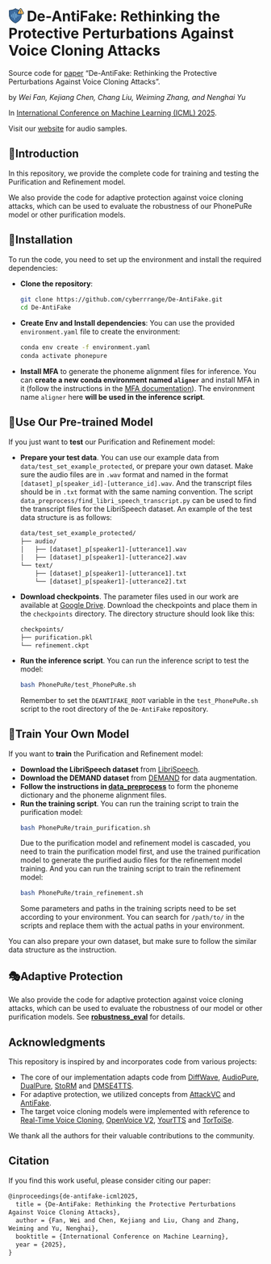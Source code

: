 # <img src="icon.png" alt="De-AntiFake Icon" style="height: 1.1em; width: auto; vertical-align: top; margin-right: 0.2em;">De-AntiFake: Rethinking the Protective Perturbations Against Voice Cloning Attacks

Source code for [paper](https://arxiv.org/pdf/2507.02606) “De-AntiFake: Rethinking the Protective Perturbations Against Voice Cloning Attacks”.

by _Wei Fan, Kejiang Chen, Chang Liu, Weiming Zhang, and Nenghai Yu_ 

In [International Conference on Machine Learning (ICML) 2025](https://icml.cc/virtual/2025/poster/45768).

Visit our [website](https://de-antifake.github.io/) for audio samples.

## 🔶Introduction

In this repository, we provide the complete code for training and testing the Purification and Refinement model. 

We also provide the code for adaptive protection against voice cloning attacks, which can be used to evaluate the robustness of our PhonePuRe model or other purification models.



## 🧊Installation
To run the code, you need to set up the environment and install the required dependencies:
- **Clone the repository**:
  ```bash
  git clone https://github.com/cyberrrange/De-AntiFake.git
  cd De-AntiFake
  ```
- **Create Env and Install dependencies**:
  You can use the provided `environment.yaml` file to create the environment:
  ```bash
  conda env create -f environment.yaml
  conda activate phonepure
  ```
- **Install MFA** to generate the phoneme alignment files for inference. You can **create a new conda environment named `aligner`** and install MFA in it (follow the instructions in the [MFA documentation](https://montreal-forced-aligner.readthedocs.io/en/latest/installation.html)). The environment name `aligner` here **will be used in the inference script**.


## 🍷Use Our Pre-trained Model


If you just want to **test** our Purification and Refinement model:
- **Prepare your test data**. You can use our example data from `data/test_set_example_protected`, or prepare your own dataset. Make sure the audio files are in `.wav` format and named in the format `[dataset]_p[speaker_id]-[utterance_id].wav`. And the transcript files should be in `.txt` format with the same naming convention. 
The script `data_preprocess/find_libri_speech_transcript.py` can be used to find the transcript files for the LibriSpeech dataset. An example of the test data structure is as follows:
  ```
  data/test_set_example_protected/
  ├── audio/
  │   ├── [dataset]_p[speaker1]-[utterance1].wav
  │   ├── [dataset]_p[speaker1]-[utterance2].wav
  └── text/
      ├── [dataset]_p[speaker1]-[utterance1].txt
      └── [dataset]_p[speaker1]-[utterance2].txt
  ```

- **Download checkpoints**. The parameter files used in our work are available at [Google Drive](https://drive.google.com/drive/folders/1jr6D96cVTS9qOQAUQHkHKdNuIGYVwf3X?usp=sharing). Download the checkpoints and place them in the `checkpoints` directory. The directory structure should look like this:
  ```
  checkpoints/
  ├── purification.pkl
  └── refinement.ckpt
  ```
- **Run the inference script**. You can run the inference script to test the model:
  ```bash
  bash PhonePuRe/test_PhonePuRe.sh
  ```
  Remember to set the `DEANTIFAKE_ROOT` variable in the `test_PhonePuRe.sh` script to the root directory of the `De-AntiFake` repository. 

## 🍵Train Your Own Model

If you want to **train** the Purification and Refinement model:
- **Download the LibriSpeech dataset** from [LibriSpeech](http://www.openslr.org/12/).
- **Download the DEMAND dataset** from [DEMAND](https://zenodo.org/records/1227121) for data augmentation.
- **Follow the instructions in [data_preprocess](https://github.com/cyberrrange/de-antifake/tree/main/data_preprocess)** to form the phoneme dictionary and the phoneme alignment files.
- **Run the training script**. 
  You can run the training script to train the purification model:
  ```bash
  bash PhonePuRe/train_purification.sh
  ```
  Due to the purification model and refinement model is cascaded, you need to train the purification model first, and use the trained purification model to generate the purified audio files for the refinement model training.
  And you can run the training script to train the refinement model:
  ```bash
  bash PhonePuRe/train_refinement.sh
  ```
  Some parameters and paths in the training scripts need to be set according to your environment. You can search for `/path/to/` in the scripts and replace them with the actual paths in your environment.

You can also prepare your own dataset, but make sure to follow the similar data structure as the instruction. 

## 🎭Adaptive Protection
We also provide the code for adaptive protection against voice cloning attacks, which can be used to evaluate the robustness of our model or other purification models. See **[robustness_eval](https://github.com/cyberrrange/de-antifake/tree/main/PhonePuRe/robustness_eval)** for details.

## Acknowledgments

This repository is inspired by and incorporates code from various projects:
- The core of our implementation adapts code from [DiffWave](https://github.com/philsyn/DiffWave-unconditional), [AudioPure](https://github.com/cychomatica/AudioPure), [DualPure](https://github.com/Sec4ai/DualPure), [StoRM](https://github.com/sp-uhh/storm) and [DMSE4TTS](https://github.com/dmse4tts/DMSE4TTS).
- For adaptive protection, we utilized concepts from [AttackVC](https://github.com/cyhuang-tw/attack-vc) and [AntiFake](https://github.com/WUSTL-CSPL/AntiFake). 
- The target voice cloning models were implemented with reference to [Real-Time Voice Cloning](https://github.com/CorentinJ/Real-Time-Voice-Cloning), [OpenVoice V2](https://github.com/myshell-ai/OpenVoice), [YourTTS](https://github.com/Edresson/YourTTS) and [TorToiSe](https://github.com/neonbjb/tortoise-tts). 

We thank all the authors for their valuable contributions to the community.

## Citation
If you find this work useful, please consider citing our paper:
```
@inproceedings{de-antifake-icml2025,
  title = {De-AntiFake: Rethinking the Protective Perturbations Against Voice Cloning Attacks},
  author = {Fan, Wei and Chen, Kejiang and Liu, Chang and Zhang, Weiming and Yu, Nenghai},
  booktitle = {International Conference on Machine Learning},
  year = {2025},
}
```